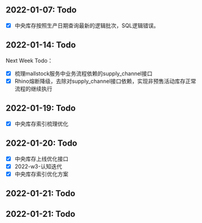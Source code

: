 ## 2022-01-07: Todo

- [x] 中央库存按照生产日期查询最新的逻辑批次，SQL逻辑错误。

## 2022-01-14: Todo

Next Week Todo：

- [x] 梳理mallstock服务中业务流程依赖的supply_channel接口
- [x] Rhino熔断降级，去除对supply_channel接口依赖，实现非预售活动库存正常流程的继续执行

## 2022-01-19: Todo

- [x] 中央库存索引梳理优化

## 2022-01-20: Todo

- [x] 中央库存上线优化接口
- [x] 2022-w3-认知迭代
- [x] 中央库存索引优化方案

## 2022-01-21: Todo

## 2022-01-21: Todo